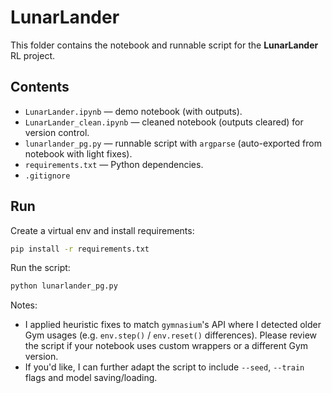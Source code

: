 # LunarLander

This folder contains the notebook and runnable script for the **LunarLander** RL project.

## Contents
- `LunarLander.ipynb` — demo notebook (with outputs).
- `LunarLander_clean.ipynb` — cleaned notebook (outputs cleared) for version control.
- `lunarlander_pg.py` — runnable script with `argparse` (auto-exported from notebook with light fixes).
- `requirements.txt` — Python dependencies.
- `.gitignore`

## Run
Create a virtual env and install requirements:
```bash
pip install -r requirements.txt
```

Run the script:
```bash
python lunarlander_pg.py
```

Notes:
- I applied heuristic fixes to match `gymnasium`'s API where I detected older Gym usages (e.g. `env.step()` / `env.reset()` differences). Please review the script if your notebook uses custom wrappers or a different Gym version.
- If you'd like, I can further adapt the script to include `--seed`, `--train` flags and model saving/loading.
